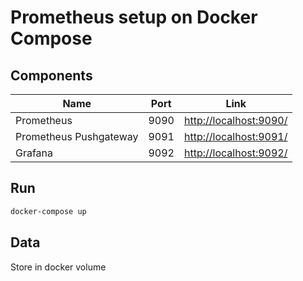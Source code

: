 # Prometheus setup on Docker Compose

## Components

| Name                   | Port | Link                                             |
| ---------------------- | ---- | ------------------------------------------------ |
| Prometheus             | 9090 | [http://localhost:9090/](http://localhost:9090/) |
| Prometheus Pushgateway | 9091 | [http://localhost:9091/](http://localhost:9091/) |
| Grafana                | 9092 | [http://localhost:9092/](http://localhost:9092/) |

## Run

```bash
docker-compose up
```

## Data

Store in docker volume
